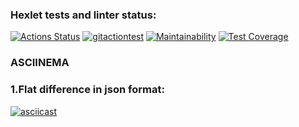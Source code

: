 ### Hexlet tests and linter status:
[![Actions Status](https://github.com/georgegla/frontend-project-lvl2/workflows/hexlet-check/badge.svg)](https://github.com/georgegla/frontend-project-lvl2/actions)
[![gitactiontest](https://github.com/georgegla/frontend-project-lvl2/actions/workflows/gitactiontest.yml/badge.svg)](https://github.com/georgegla/frontend-project-lvl2/actions/workflows/gitactiontest.yml)
[![Maintainability](https://api.codeclimate.com/v1/badges/26083ac02252b89168dc/maintainability)](https://codeclimate.com/github/georgegla/frontend-project-lvl2/maintainability)
[![Test Coverage](https://api.codeclimate.com/v1/badges/26083ac02252b89168dc/test_coverage)](https://codeclimate.com/github/georgegla/frontend-project-lvl2/test_coverage)
### ASCIINEMA
### 1.Flat difference in json format: 
[![asciicast](https://asciinema.org/a/qUGHvbrduSqcFChTH1pSAVQgf.svg)](https://asciinema.org/a/qUGHvbrduSqcFChTH1pSAVQgf)